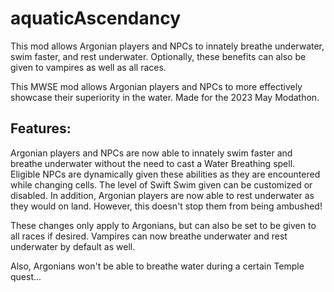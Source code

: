 # aquaticAscendancy
This mod allows Argonian players and NPCs to innately breathe underwater, swim faster, and rest underwater. Optionally, these benefits can also be given to vampires as well as all races.

This MWSE mod allows Argonian players and NPCs to more effectively showcase their superiority in the water. Made for the 2023 May Modathon.


## Features:

Argonian players and NPCs are now able to innately swim faster and breathe underwater without the need to cast a Water Breathing spell. Eligible NPCs are dynamically given these abilities as they are encountered while changing cells. The level of Swift Swim given can be customized or disabled. In addition, Argonian players are now able to rest underwater as they would on land. However, this doesn't stop them from being ambushed!

These changes only apply to Argonians, but can also be set to be given to all races if desired. Vampires can now breathe underwater and rest underwater by default as well.

Also, Argonians won't be able to breathe water during a certain Temple quest...
